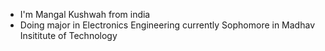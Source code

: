 - I'm Mangal Kushwah from india
- Doing major in Electronics Engineering currently Sophomore in Madhav Insititute of Technology
<!---
Link2324/Link2324 is a ✨ special ✨ repository because its `README.md` (this file) appears on your GitHub profile.
You can click the Preview link to take a look at your changes.
--->
